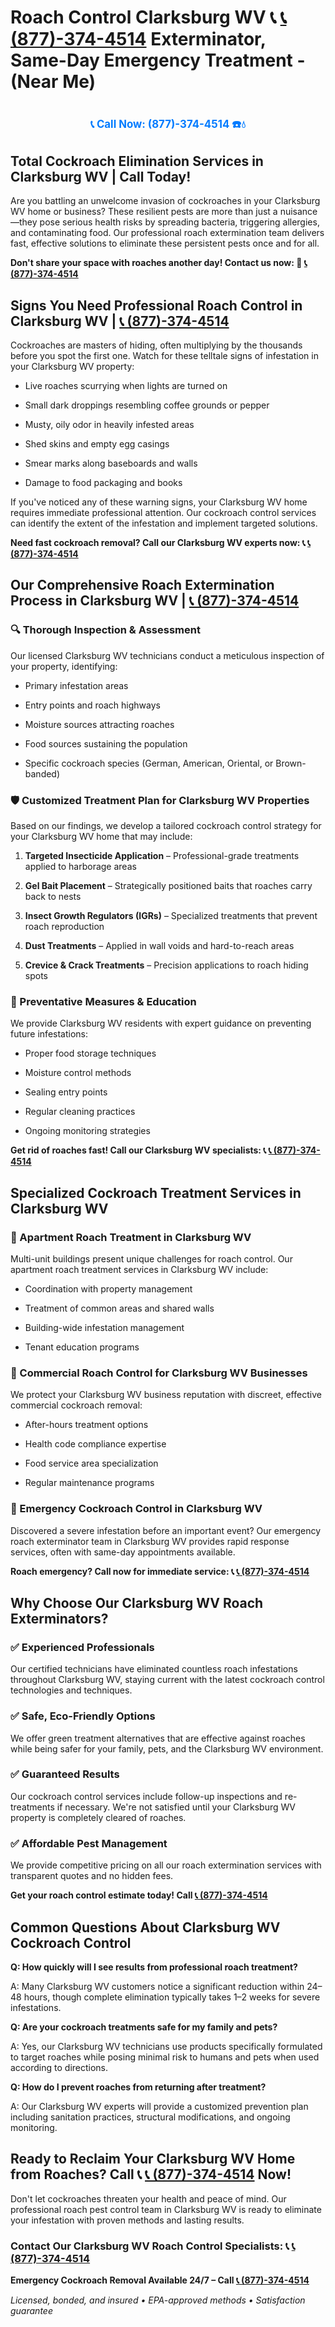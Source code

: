 # Roach Control Clarksburg WV 📞 [📞 (877)-374-4514](https://pest-control-4514.netlify.app) Exterminator, Same-Day Emergency Treatment - (Near Me)
# 

<p align="center" style="font-size: 1.2em; font-weight: bold; margin: 20px 0;">
  <a href="https://pest-control-4514.netlify.app" target="_blank" style="color: #007BFF; text-decoration: none;">📞 Call Now: (877)-374-4514 ☎️💧</a>
</p>

## Total Cockroach Elimination Services in Clarksburg WV | Call  Today!

Are you battling an unwelcome invasion of cockroaches in your Clarksburg WV home or business? These resilient pests are more than just a nuisance—they pose serious health risks by spreading bacteria, triggering allergies, and contaminating food. Our professional roach extermination team delivers fast, effective solutions to eliminate these persistent pests once and for all.

**Don't share your space with roaches another day! Contact us now: 📱 [📞 (877)-374-4514](https://pest-control-4514.netlify.app)**

## Signs You Need Professional Roach Control in Clarksburg WV | [📞 (877)-374-4514](https://pest-control-4514.netlify.app)

Cockroaches are masters of hiding, often multiplying by the thousands before you spot the first one. Watch for these telltale signs of infestation in your Clarksburg WV property:

- Live roaches scurrying when lights are turned on  

- Small dark droppings resembling coffee grounds or pepper  

- Musty, oily odor in heavily infested areas  

- Shed skins and empty egg casings  

- Smear marks along baseboards and walls  

- Damage to food packaging and books  

If you've noticed any of these warning signs, your Clarksburg WV home requires immediate professional attention. Our cockroach control services can identify the extent of the infestation and implement targeted solutions.

**Need fast cockroach removal? Call our Clarksburg WV experts now: 📞 [📞 (877)-374-4514](https://pest-control-4514.netlify.app)**

## Our Comprehensive Roach Extermination Process in Clarksburg WV | [📞 (877)-374-4514](https://pest-control-4514.netlify.app)

### 🔍 Thorough Inspection & Assessment

Our licensed Clarksburg WV technicians conduct a meticulous inspection of your property, identifying:

- Primary infestation areas  

- Entry points and roach highways  

- Moisture sources attracting roaches  

- Food sources sustaining the population  

- Specific cockroach species (German, American, Oriental, or Brown-banded)  

### 🛡️ Customized Treatment Plan for Clarksburg WV Properties

Based on our findings, we develop a tailored cockroach control strategy for your Clarksburg WV home that may include:

1. **Targeted Insecticide Application** – Professional-grade treatments applied to harborage areas  

2. **Gel Bait Placement** – Strategically positioned baits that roaches carry back to nests  

3. **Insect Growth Regulators (IGRs)** – Specialized treatments that prevent roach reproduction  

4. **Dust Treatments** – Applied in wall voids and hard-to-reach areas  

5. **Crevice & Crack Treatments** – Precision applications to roach hiding spots  

### 🧹 Preventative Measures & Education

We provide Clarksburg WV residents with expert guidance on preventing future infestations:

- Proper food storage techniques  

- Moisture control methods  

- Sealing entry points  

- Regular cleaning practices  

- Ongoing monitoring strategies  

**Get rid of roaches fast! Call our Clarksburg WV specialists: 📞 [📞 (877)-374-4514](https://pest-control-4514.netlify.app)**

## Specialized Cockroach Treatment Services in Clarksburg WV

### 🏢 Apartment Roach Treatment in Clarksburg WV

Multi-unit buildings present unique challenges for roach control. Our apartment roach treatment services in Clarksburg WV include:

- Coordination with property management  

- Treatment of common areas and shared walls  

- Building-wide infestation management  

- Tenant education programs  

### 🏪 Commercial Roach Control for Clarksburg WV Businesses

We protect your Clarksburg WV business reputation with discreet, effective commercial cockroach removal:

- After-hours treatment options  

- Health code compliance expertise  

- Food service area specialization  

- Regular maintenance programs  

### 🚨 Emergency Cockroach Control in Clarksburg WV

Discovered a severe infestation before an important event? Our emergency roach exterminator team in Clarksburg WV provides rapid response services, often with same-day appointments available.

**Roach emergency? Call now for immediate service: 📞 [📞 (877)-374-4514](https://pest-control-4514.netlify.app)**

## Why Choose Our Clarksburg WV Roach Exterminators?

### ✅ Experienced Professionals

Our certified technicians have eliminated countless roach infestations throughout Clarksburg WV, staying current with the latest cockroach control technologies and techniques.

### ✅ Safe, Eco-Friendly Options

We offer green treatment alternatives that are effective against roaches while being safer for your family, pets, and the Clarksburg WV environment.

### ✅ Guaranteed Results

Our cockroach control services include follow-up inspections and re-treatments if necessary. We're not satisfied until your Clarksburg WV property is completely cleared of roaches.

### ✅ Affordable Pest Management

We provide competitive pricing on all our roach extermination services with transparent quotes and no hidden fees.

**Get your roach control estimate today! Call [📞 (877)-374-4514](https://pest-control-4514.netlify.app)**

## Common Questions About Clarksburg WV Cockroach Control

**Q: How quickly will I see results from professional roach treatment?**  

A: Many Clarksburg WV customers notice a significant reduction within 24–48 hours, though complete elimination typically takes 1–2 weeks for severe infestations.

**Q: Are your cockroach treatments safe for my family and pets?**  

A: Yes, our Clarksburg WV technicians use products specifically formulated to target roaches while posing minimal risk to humans and pets when used according to directions.

**Q: How do I prevent roaches from returning after treatment?**  

A: Our Clarksburg WV experts will provide a customized prevention plan including sanitation practices, structural modifications, and ongoing monitoring.

## Ready to Reclaim Your Clarksburg WV Home from Roaches? Call 📞 [📞 (877)-374-4514](https://pest-control-4514.netlify.app) Now!

Don't let cockroaches threaten your health and peace of mind. Our professional roach pest control team in Clarksburg WV is ready to eliminate your infestation with proven methods and lasting results.

### Contact Our Clarksburg WV Roach Control Specialists: 📞 [📞 (877)-374-4514](https://pest-control-4514.netlify.app)

**Emergency Cockroach Removal Available 24/7 – Call [📞 (877)-374-4514](https://pest-control-4514.netlify.app)**

*Licensed, bonded, and insured • EPA-approved methods • Satisfaction guarantee*
